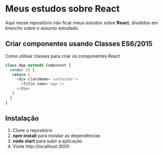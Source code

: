 # Meus estudos sobre React

Aqui nesse repositório irão ficar meus estudos sobre **React**, divididos em *branchs* sobre o assunto estudado.

## Criar componentes usando Classes ES6/2015

Como utilisar classes para criar os componentes React 

```js
class App extends Component {
  render () {
   return (
     <div className='container'>
       <Title name='app'/>
     </div>
   )
  }
}
```

## Instalação

 1. Clone o repositório
 2. **npm install** para instalar as dependências
 3. **node start** para subir a aplicação
 4. Visite http://localhost:3000